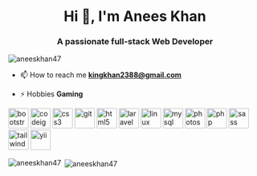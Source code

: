 <h1 align="center">Hi 👋, I'm Anees Khan</h1>
<h3 align="center">A passionate full-stack Web Developer</h3>

<p align="left"> <img src="https://komarev.com/ghpvc/?username=aneeskhan47" alt="aneeskhan47" /> </p>

- 📫 How to reach me **kingkhan2388@gmail.com**

- ⚡ Hobbies **Gaming**

<p align="left"><img src="https://worldvectorlogo.com/download/bootstrap-4.svg" alt="bootstrap" width="40" height="40"/> <img src="https://cdn.worldvectorlogo.com/logos/codeigniter.svg" alt="codeigniter" width="40" height="40"/> <img src="https://github.com/devicons/devicon/tree/master/icons/css3/css3-original-wordmark.svg" alt="css3" width="40" height="40"/> <img src="https://www.vectorlogo.zone/logos/git-scm/git-scm-icon.svg" alt="git" width="40" height="40"/> <img src="https://github.com/devicons/devicon/tree/master/icons/html5/html5-original-wordmark.svg" alt="html5" width="40" height="40"/> <img src="https://github.com/devicons/devicon/tree/master/icons/laravel/laravel-plain-wordmark.svg" alt="laravel" width="40" height="40"/> <img src="https://github.com/devicons/devicon/tree/master/icons/linux/linux-original.svg" alt="linux" width="40" height="40"/> <img src="https://github.com/devicons/devicon/tree/master/icons/mysql/mysql-original-wordmark.svg" alt="mysql" width="40" height="40"/> <img src="https://github.com/devicons/devicon/tree/master/icons/photoshop/photoshop-plain.svg" alt="photoshop" width="40" height="40"/> <img src="https://github.com/devicons/devicon/tree/master/icons/php/php-original.svg" alt="php" width="40" height="40"/> <img src="https://github.com/devicons/devicon/tree/master/icons/sass/sass-original.svg" alt="sass" width="40" height="40"/> <img src="https://www.vectorlogo.zone/logos/tailwindcss/tailwindcss-icon.svg" alt="tailwind" width="40" height="40"/> <img src="https://github.com/devicons/devicon/tree/master/icons/yii/yii-original.svg" alt="yii" width="40" height="40"/> </p> <p><img align="left" src="https://github-readme-stats-anees.vercel.app/api/top-langs/?username=aneeskhan47&layout=compact&hide=html" alt="aneeskhan47" /></p>

<p>&nbsp;<img align="center" src="https://github-readme-stats-anees.vercel.app/api?username=aneeskhan47&show_icons=true" alt="aneeskhan47" /></p>

